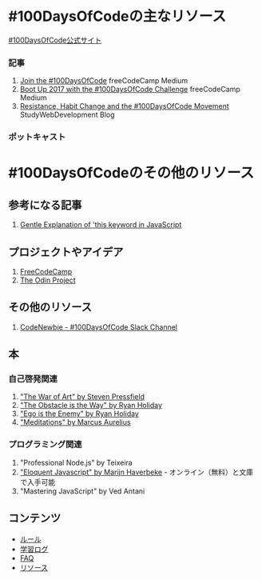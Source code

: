# #100DaysOfCodeの主なリソース

[#100DaysOfCode公式サイト](http://100daysofcode.com/)

### 記事
1. [Join the #100DaysOfCode](https://medium.freecodecamp.com/join-the-100daysofcode-556ddb4579e4) freeCodeCamp Medium
2. [Boot Up 2017 with the #100DaysOfCode Challenge](https://medium.freecodecamp.com/start-2017-with-the-100daysofcode-improved-and-updated-18ce604b237b) freeCodeCamp Medium
3. [Resistance, Habit Change and the #100DaysOfCode Movement](https://studywebdevelopment.com/100-days-of-code.html) StudyWebDevelopment Blog

### ポットキャスト

# #100DaysOfCodeのその他のリソース

## 参考になる記事
1. [Gentle Explanation of 'this keyword in JavaScript](https://dmitripavlutin.com/gentle-explanation-of-this-in-javascript/)

## プロジェクトやアイデア
1. [FreeCodeCamp](https://www.freecodecamp.com)
2. [The Odin Project](http://www.theodinproject.com/)

## その他のリソース
1. [CodeNewbie - #100DaysOfCode Slack Channel](https://codenewbie.typeform.com/to/uwsWlZ)

## 本

### 自己啓発関連
1. ["The War of Art" by Steven Pressfield](http://www.goodreads.com/book/show/1319.The_War_of_Art)
2. ["The Obstacle is the Way" by Ryan Holiday](http://www.goodreads.com/book/show/18668059-the-obstacle-is-the-way?ac=1&from_search=true)
3. ["Ego is the Enemy" by Ryan Holiday](http://www.goodreads.com/book/show/27036528-ego-is-the-enemy?from_search=true&search_version=service)
4. ["Meditations" by Marcus Aurelius](https://www.goodreads.com/book/show/662925.Meditations)

### プログラミング関連
1. "Professional Node.js" by Teixeira
2. ["Eloquent Javascript" by Marijn Haverbeke](http://eloquentjavascript.net/) - オンライン（無料）と文庫で入手可能
3. "Mastering JavaScript" by Ved Antani

## コンテンツ
* [ルール](rules.md)
* [学習ログ](log.md)
* [FAQ](FAQ.md)
* [リソース](resources.md)
